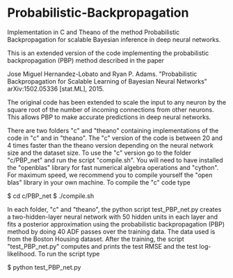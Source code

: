 # Probabilistic-Backpropagation
Implementation in C and Theano of the method Probabilistic Backpropagation for scalable Bayesian inference in deep neural networks.

This is an extended version of the code implementing the probabilistic
backpropagation (PBP) method described in the paper

Jose Miguel Hernandez-Lobato and Ryan P. Adams. 
"Probabilistic Backpropagation for Scalable Learning of Bayesian Neural
Networks" arXiv:1502.05336 [stat.ML], 2015.

The original code has been extended to scale the input to any neuron by the
square root of the number of incoming connections from other neurons. This
allows PBP to make accurate predictions in deep neural networks.

There are two folders "c" and "theano" containing implementations of the code
in "c" and in "theano". The "c" version of the code is between 20 and 4 times
faster than the theano version depending on the neural network size and the
dataset size.  To use the "c" version go to the folder "c/PBP_net" and run the
script "compile.sh". You will need to have installed the "openblas" library for
fast numerical algebra operations and "cython". For maximum speed, we recommend
you to compile yourself the "open blas" library in your own machine. To compile
the "c" code type

$ cd c/PBP_net
$ ./compile.sh

In each folder, "c" and "theano", the python script test_PBP_net.py creates a
two-hidden-layer neural network with 50 hidden units in each layer and fits a
posterior approximation using the probabilistic backpropagation (PBP) method by
doing 40 ADF passes over the training data. The data used is from the Boston
Housing dataset.  After the training, the script "test_PBP_net.py" computes and
prints the test RMSE and the test log-likelihood. To run the script type

$ python test_PBP_net.py
